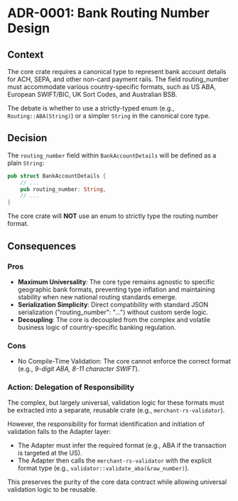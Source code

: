 # ADR-0001: Bank Routing Number Design

## Context
The core crate requires a canonical type to represent bank account details for ACH, SEPA, and other non-card payment rails. The field routing_number must accommodate various country-specific formats, such as US ABA, European SWIFT/BIC, UK Sort Codes, and Australian BSB.

The debate is whether to use a strictly-typed enum (e.g., `Routing::ABA(String)`) or a simpler `String` in the canonical core type.

## Decision
The `routing_number` field within `BankAccountDetails` will be defined as a plain `String`:

```rust
pub struct BankAccountDetails {
    // ...
    pub routing_number: String,
    // ...
}
```
The core crate will **NOT** use an enum to strictly type the routing number format.

## Consequences

### Pros
* **Maximum Universality**: The core type remains agnostic to specific geographic bank formats, preventing type inflation and maintaining stability when new national routing standards emerge.
* **Serialization Simplicity**: Direct compatibility with standard JSON serialization ("routing_number": "...") without custom serde logic.
* **Decoupling**: The core is decoupled from the complex and volatile business logic of country-specific banking regulation.

### Cons
* No Compile-Time Validation: The core cannot enforce the correct format (e.g., _9-digit ABA, 8-11 character SWIFT_).

### Action: Delegation of Responsibility
The complex, but largely universal, validation logic for these formats must be extracted into a separate, reusable crate (e.g., `merchant-rs-validator`).

However, the responsibility for format identification and initiation of validation falls to the Adapter layer:
* The Adapter must infer the required format (e.g., ABA if the transaction is targeted at the US).
* The Adapter then calls the `merchant-rs-validator` with the explicit format type (e.g., `validator::validate_aba(&raw_number)`).

This preserves the purity of the core data contract while allowing universal validation logic to be reusable.
